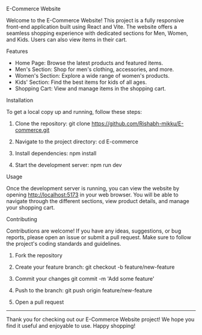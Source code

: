 E-Commerce Website

Welcome to the E-Commerce Website! This project is a fully responsive front-end application built using React and Vite. The website offers a seamless shopping experience with dedicated sections for Men, Women, and Kids. Users can also view items in their cart.

Features

- Home Page: Browse the latest products and featured items.
- Men's Section: Shop for men's clothing, accessories, and more.
- Women's Section: Explore a wide range of women's products.
- Kids' Section: Find the best items for kids of all ages.
- Shopping Cart: View and manage items in the shopping cart.

Installation

To get a local copy up and running, follow these steps:

1. Clone the repository:
    git clone https://github.com/Rishabh-mikku/E-commerce.git
    
2. Navigate to the project directory:
    cd E-commerce
   
3. Install dependencies:
    npm install
   
4. Start the development server:
    npm run dev
    
Usage

Once the development server is running, you can view the website by opening [http://localhost:5173](http://localhost:5173) in your web browser. You will be able to navigate through the different sections, view product details, and manage your shopping cart.

Contributing

Contributions are welcome! If you have any ideas, suggestions, or bug reports, please open an issue or submit a pull request. Make sure to follow the project's coding standards and guidelines.

1. Fork the repository
2. Create your feature branch:
    git checkout -b feature/new-feature
   
3. Commit your changes
    git commit -m 'Add some feature'
   
4. Push to the branch:
    git push origin feature/new-feature
    
5. Open a pull request

---

Thank you for checking out our E-Commerce Website project! We hope you find it useful and enjoyable to use. Happy shopping!
